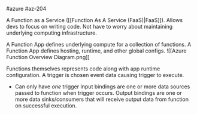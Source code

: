 #azure #az-204 

A Function as a Service ([[Function As A Service (FaaS)|FaaS]]).
Allows devs to focus on writing code.
Not have to worry about maintaining underlying computing infrastructure.

A Function App defines underlying compute for a collection of functions.
A Function App defines hosting, runtime, and other global configs.
![[Azure Function Overview Diagram.png]]

Functions themselves represents code along with app runtime configuration.
A trigger is chosen event data causing trigger to execute.
- Can only have *one* trigger
Input bindings are one or more data sources passed to function when trigger occurs.
Output bindings are one or more data sinks/consumers that will receive output data from function on successful execution.